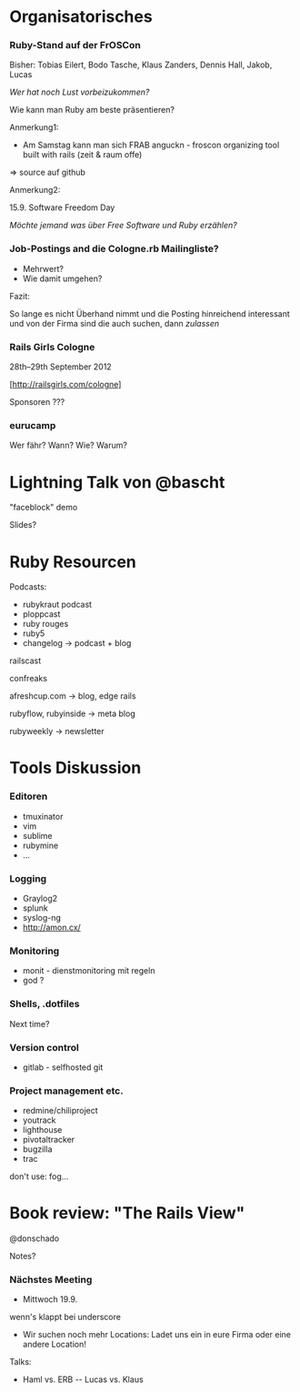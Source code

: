 # Organisatorisches

### Ruby-Stand auf der FrOSCon 

Bisher:  Tobias Eilert, Bodo Tasche, Klaus Zanders, Dennis Hall, Jakob, Lucas

*Wer hat noch Lust vorbeizukommen?*

Wie kann man Ruby am beste präsentieren?

Anmerkung1:

- Am Samstag kann man sich FRAB anguckn - froscon organizing tool built with rails  (zeit & raum offe)

=> source auf github


Anmerkung2:

15.9.  Software Freedom Day

*Möchte jemand was über Free Software und Ruby erzählen?*


### Job-Postings and die Cologne.rb Mailingliste?

- Mehrwert?
- Wie damit umgehen?

Fazit:

So lange es nicht Überhand nimmt und die Posting hinreichend interessant und von der Firma sind die auch suchen,  dann *zulassen*


### Rails Girls Cologne
 
28th–29th September 2012

[http://railsgirls.com/cologne]

Sponsoren ???


### eurucamp

Wer fähr?  Wann?  Wie?  Warum?




# Lightning Talk von @bascht

"faceblock" demo

Slides?


# Ruby Resourcen

Podcasts: 

* rubykraut podcast
* ploppcast
* ruby rouges
* ruby5 
* changelog -> podcast + blog

railscast

confreaks

afreshcup.com -> blog, edge rails

rubyflow, rubyinside -> meta blog

rubyweekly -> newsletter








# Tools Diskussion

### Editoren

* tmuxinator
* vim
* sublime
* rubymine
* ...

### Logging

* Graylog2
* splunk
* syslog-ng
* http://amon.cx/

### Monitoring

* monit - dienstmonitoring mit regeln
* god ?

### Shells, .dotfiles

Next time?

### Version control

* gitlab - selfhosted git


### Project management etc.

* redmine/chiliproject
* youtrack
* lighthouse
* pivotaltracker
* bugzilla
* trac


don't use:  fog...




# Book review:  "The Rails View"

@donschado

Notes?



### Nächstes Meeting

- Mittwoch 19.9.

wenn's klappt bei underscore

- Wir suchen noch mehr Locations:  Ladet uns ein in eure Firma oder eine andere Location!


Talks: 

- Haml vs. ERB -- Lucas vs. Klaus
